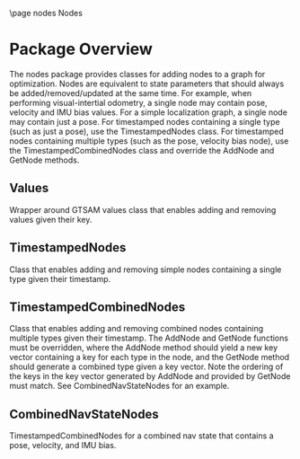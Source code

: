 \page nodes Nodes 

# Package Overview
The nodes package provides classes for adding nodes to a graph for optimization. Nodes are equivalent to state parameters that should always be added/removed/updated at the same time. For example, when performing visual-intertial odometry, a single node may contain pose, velocity and IMU bias values. For a simple localization graph, a single node may contain just a pose. For timestamped nodes containing a single type (such as just a pose), use the TimestampedNodes class. For timestamped nodes containing multiple types (such as the pose, velocity bias node), use the TimestampedCombinedNodes class and override the AddNode and GetNode methods. 

## Values 
Wrapper around GTSAM values class that enables adding and removing values given their key.

## TimestampedNodes
Class that enables adding and removing simple nodes containing a single type given their timestamp.

## TimestampedCombinedNodes
Class that enables adding and removing combined nodes containing multiple types given their timestamp. The AddNode and GetNode functions must be overridden, where the AddNode method should yield a new key vector containing a key for each type in the node, and the GetNode method should generate a combined type given a key vector. Note the ordering of the keys in the key vector generated by AddNode and provided by GetNode must match. See CombinedNavStateNodes for an example.  

## CombinedNavStateNodes
TimestampedCombinedNodes for a combined nav state that contains a pose, velocity, and IMU bias.
